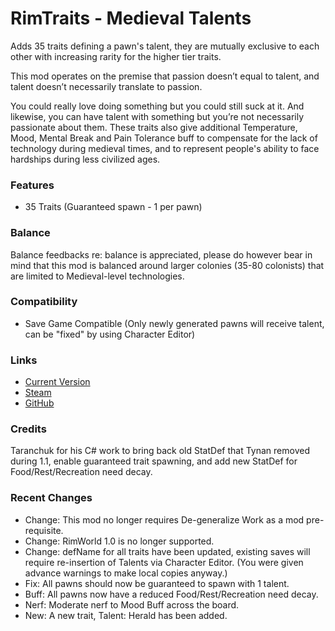 # RimTraits - Medieval Talents

Adds 35 traits defining a pawn's talent, they are mutually exclusive to each other with increasing rarity for the higher tier traits.

This mod operates on the premise that passion doesn’t equal to talent, and talent doesn’t necessarily translate to passion.

You could really love doing something but you could still suck at it. And likewise, you can have talent with something but you’re not necessarily passionate about them. These traits also give additional Temperature, Mood, Mental Break and Pain Tolerance buff to compensate for the lack of technology during medieval times, and to represent people's ability to face hardships during less civilized ages.

### Features

- 35 Traits (Guaranteed spawn - 1 per pawn)

### Balance

Balance feedbacks re: balance is appreciated, please do however bear in mind that this mod is balanced around larger colonies (35-80 colonists) that are limited to Medieval-level technologies.

### Compatibility

- Save Game Compatible (Only newly generated pawns will receive talent, can be "fixed" by using Character Editor)

### Links

- [Current Version](https://github.com/Sierra0003/RimTraits---Medieval-Talents/releases/tag/v2.0)
- [Steam](https://steamcommunity.com/sharedfiles/filedetails/?id=1916352291)
- [GitHub](https://github.com/Sierra0003/RimTraits---Medieval-Talents)

### Credits

Taranchuk for his C# work to bring back old StatDef that Tynan removed during 1.1, enable guaranteed trait spawning, and add new StatDef for Food/Rest/Recreation need decay.

### Recent Changes

- Change: This mod no longer requires De-generalize Work as a mod pre-requisite.
- Change: RimWorld 1.0 is no longer supported.
- Change: defName for all traits have been updated, existing saves will require re-insertion of Talents via Character Editor. (You were given advance warnings to make local copies anyway.)
- Fix: All pawns should now be guaranteed to spawn with 1 talent.
- Buff: All pawns now have a reduced Food/Rest/Recreation need decay.
- Nerf: Moderate nerf to Mood Buff across the board.
- New: A new trait, Talent: Herald has been added.
